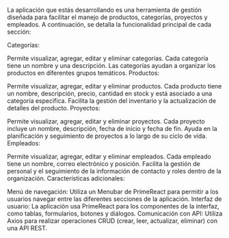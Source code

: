 La aplicación que estás desarrollando es una herramienta de gestión diseñada para facilitar el manejo de productos, categorías, proyectos y empleados. A continuación, se detalla la funcionalidad principal de cada sección:

Categorías:

Permite visualizar, agregar, editar y eliminar categorías.
Cada categoría tiene un nombre y una descripción.
Las categorías ayudan a organizar los productos en diferentes grupos temáticos.
Productos:

Permite visualizar, agregar, editar y eliminar productos.
Cada producto tiene un nombre, descripción, precio, cantidad en stock y está asociado a una categoría específica.
Facilita la gestión del inventario y la actualización de detalles del producto.
Proyectos:

Permite visualizar, agregar, editar y eliminar proyectos.
Cada proyecto incluye un nombre, descripción, fecha de inicio y fecha de fin.
Ayuda en la planificación y seguimiento de proyectos a lo largo de su ciclo de vida.
Empleados:

Permite visualizar, agregar, editar y eliminar empleados.
Cada empleado tiene un nombre, correo electrónico y posición.
Facilita la gestión de personal y el seguimiento de la información de contacto y roles dentro de la organización.
Características adicionales:

Menú de navegación: Utiliza un Menubar de PrimeReact para permitir a los usuarios navegar entre las diferentes secciones de la aplicación.
Interfaz de usuario: La aplicación usa PrimeReact para los componentes de la interfaz, como tablas, formularios, botones y diálogos.
Comunicación con API: Utiliza Axios para realizar operaciones CRUD (crear, leer, actualizar, eliminar) con una API REST.
